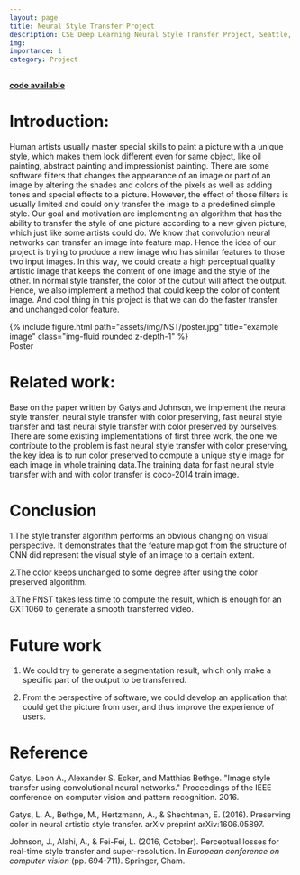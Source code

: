 ```yaml
---
layout: page
title: Neural Style Transfer Project
description: CSE Deep Learning Neural Style Transfer Project, Seattle, WA, 09/2019 – 12/2019
img:
importance: 1
category: Project
---
```


**[code available](https://github.com/Anthony2018/CSE599-Project-NST)**

# **Introduction:**

Human artists usually master special skills to paint a picture with a unique style, which makes them look different even for same object, like oil painting, abstract painting and impressionist painting. There are some software filters that changes the appearance of an image or part of an image by altering the shades and colors of the pixels as well as adding tones and special effects to a picture. However, the effect of those filters is usually limited and could only transfer the image to a predefined simple style. Our goal and motivation are implementing an algorithm that has the ability to transfer the style of one picture according to a new given picture, which just like some artists could do. We know that convolution neural networks can transfer an image into feature map. Hence the idea of our project is trying to produce a new image who has similar features to those two input images. In this way, we could create a high perceptual quality artistic image that keeps the content of one image and the style of the other. In normal style transfer, the color of the output will affect the output. Hence, we also implement a method that could keep the color of content image. And cool thing in this project is that we can do the faster transfer and unchanged color feature.

<div class="row">
    <div class="col-sm mt-3 mt-md-0">
        {% include figure.html path="assets/img/NST/poster.jpg" title="example image" class="img-fluid rounded z-depth-1" %}
    </div>
</div>
<div class="caption">
    Poster
</div>

# **Related work:** 

Base on the paper written by Gatys and Johnson, we implement the neural style transfer, neural style transfer with color preserving, fast neural style transfer and fast neural style transfer with color preserved by ourselves. There are some existing implementations of first three work, the one we contribute to the problem is fast neural style transfer with color preserving, the key idea is to run color preserved to compute a unique style image for each image in whole training data.The training data for fast neural style transfer with and with color transfer is coco-2014 train image.

# **Conclusion**

1.The style transfer algorithm performs an obvious changing on visual perspective. It demonstrates that the feature map got from the structure of CNN did represent the visual style of an image to a certain extent.

2.The color keeps unchanged to some degree after using the color preserved algorithm.

3.The FNST takes less time to compute the result, which is enough for an GXT1060 to generate a smooth transferred video.

# **Future work** 

1. We could try to generate a segmentation result, which only make a specific part of the output to be transferred. 

2. From the perspective of software, we could develop an application that could get the picture from user, and thus improve the experience of users.

# Reference

Gatys, Leon A., Alexander S. Ecker, and Matthias Bethge. "Image style transfer using convolutional neural networks." Proceedings of the IEEE conference on computer vision and pattern recognition. 2016.

Gatys, L. A., Bethge, M., Hertzmann, A., & Shechtman, E. (2016). Preserving color in neural artistic style transfer. arXiv preprint arXiv:1606.05897.

Johnson, J., Alahi, A., & Fei-Fei, L. (2016, October). Perceptual losses for real-time style transfer and super-resolution. In *European conference on computer vision* (pp. 694-711). Springer, Cham.